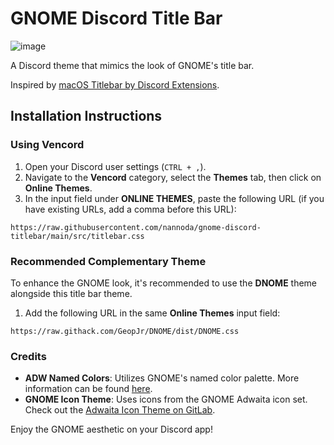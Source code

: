 # GNOME Discord Title Bar

![image](https://github.com/user-attachments/assets/792ea683-ad49-47cc-8bad-1a6ccfc4e22e)


A Discord theme that mimics the look of GNOME's title bar.

Inspired by [macOS Titlebar by Discord Extensions](https://github.com/discord-extensions/macos-titlebar).

## Installation Instructions

### Using Vencord

1. Open your Discord user settings (`CTRL + ,`).
2. Navigate to the **Vencord** category, select the **Themes** tab, then click on **Online Themes**.
3. In the input field under **ONLINE THEMES**, paste the following URL (if you have existing URLs, add a comma before this URL):

```
https://raw.githubusercontent.com/nannoda/gnome-discord-titlebar/main/src/titlebar.css
```


### Recommended Complementary Theme

To enhance the GNOME look, it's recommended to use the **DNOME** theme alongside this title bar theme. 

1. Add the following URL in the same **Online Themes** input field:

```
https://raw.githack.com/GeopJr/DNOME/dist/DNOME.css
```


### Credits

- **ADW Named Colors**: Utilizes GNOME's named color palette. More information can be found [here](https://gnome.pages.gitlab.gnome.org/libadwaita/doc/1.5/named-colors.html).
- **GNOME Icon Theme**: Uses icons from the GNOME Adwaita icon set. Check out the [Adwaita Icon Theme on GitLab](https://gitlab.gnome.org/GNOME/adwaita-icon-theme).

Enjoy the GNOME aesthetic on your Discord app!

